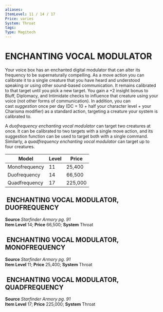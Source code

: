 ```yaml
---
aliases: 
ItemLevel: 11 / 14 / 17
Price: varies 
System: Throat
tags: 
Type: Magitech
---
```

# ENCHANTING VOCAL MODULATOR
Your voice box has an enchanted digital modulator that can alter its frequency to be supernaturally compelling. As a move action you can calibrate it to a single creature that you have heard and understood speaking or using other sound-based communication. It remains calibrated to that target until you pick a new target. You gain a +2 insight bonus to Bluff, Diplomacy, and Intimidate checks to influence that creature using your voice (not other forms of communication). In addition, you can cast _suggestion_ once per day (DC = 10 + half your character level + your Charisma modifier) as a standard action, targeting a creature your system is calibrated to.  
  
A _duofrequency enchanting vocal modulator_ can target two creatures at once. It can be calibrated to two targets with a single move action, and its suggestion function can be used to target both with a single command. Similarly, a _quadfrequency enchanting vocal modulator_ can target up to four creatures.

| Model         | Level | Price   |
| ------------- | ----- | ------- |
| Monofrequency | 11    | 25,400  |
| Duofrequency  | 14    | 66,500  |
| Quadfrequency | 17    | 225,000 |

##  ENCHANTING VOCAL MODULATOR, DUOFREQUENCY

**Source** _Starfinder Armory pg. 91_  
**Item Level** 14; **Price** 66,500; **System** Throat  
  

##  ENCHANTING VOCAL MODULATOR, MONOFREQUENCY

**Source** _Starfinder Armory pg. 91_  
**Item Level** 11; **Price** 25,400; **System** Throat  
  

##  ENCHANTING VOCAL MODULATOR, QUADFREQUENCY

**Source** _Starfinder Armory pg. 91_  
**Item Level** 17; **Price** 225,000; **System** Throat